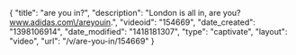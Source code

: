 {
    "title": "are you in?",
    "description": "London is all in, are you? www.adidas.com\/areyouin.",
    "videoid": "154669",
    "date_created": "1398106914",
    "date_modified": "1418181307",
    "type": "captivate",
    "layout": "video",
    "url": "\/v\/are-you-in\/154669"
}